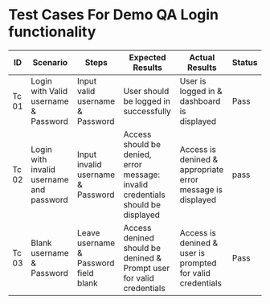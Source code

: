# Test Cases For Demo QA Login functionality

| ID  |Scenario | Steps| Expected Results | Actual Results | Status  |
------|----------------|------------------|----------------|---------|-----------------------   
| Tc 01 | Login with Valid username & Password | Input valid username & Password | User should be logged in successfully | User is logged in & dashboard is displayed | Pass |
| Tc 02 | Login with invalid username and password | Input invalid username & Password | Access should be denied, error message: invalid credentials should be displayed | Access is denined & appropriate error message is displayed | pass |
| Tc 03 | Blank username & Password | Leave username & Password field blank | Access denined should be denined & Prompt user for valid credentials | Access is denined & user is prompted for valid credentials | Pass |
